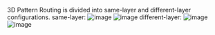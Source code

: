 3D Pattern Routing is divided into same-layer and different-layer configurations.
same-layer:
![image](https://github.com/user-attachments/assets/426287cd-ca6b-428f-812c-3677f46fcd36)
![image](https://github.com/user-attachments/assets/323e0aee-d29b-433f-9722-ecd55eeaa218)
different-layer:
![image](https://github.com/user-attachments/assets/8229bcaf-bb97-4572-ac99-1c8fa301f8ad)
![image](https://github.com/user-attachments/assets/6af1f970-3399-46d7-a6f6-64ed9d0f8bdb)

